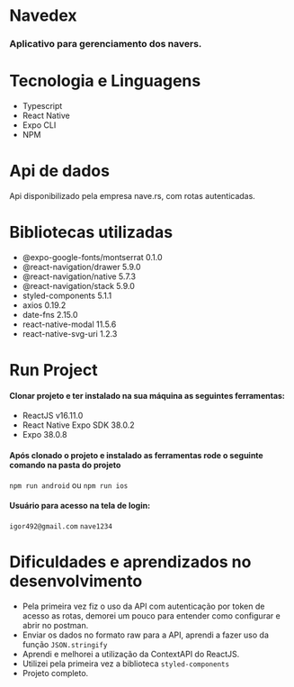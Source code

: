 Navedex
=========================
### Aplicativo para gerenciamento dos navers.

Tecnologia e Linguagens
=========================
- Typescript
- React Native
- Expo CLI
- NPM

Api de dados
=========================
Api disponibilizado pela empresa nave.rs, com rotas autenticadas.

Bibliotecas utilizadas
========================
- @expo-google-fonts/montserrat 0.1.0
- @react-navigation/drawer 5.9.0
- @react-navigation/native 5.7.3
- @react-navigation/stack 5.9.0
- styled-components 5.1.1
- axios 0.19.2
- date-fns 2.15.0
- react-native-modal 11.5.6
- react-native-svg-uri 1.2.3
  
Run Project
=========================
#### Clonar projeto e ter instalado na sua máquina as seguintes ferramentas:
- ReactJS v16.11.0
- React Native Expo SDK 38.0.2
- Expo 38.0.8

#### Após clonado o projeto e instalado as ferramentas rode o seguinte comando na pasta do projeto
` npm run android `
ou
` npm run ios `

#### Usuário para acesso na tela de login:
` igor492@gmail.com `
` nave1234 `

Dificuldades e aprendizados no desenvolvimento
===============================================
- Pela primeira vez fiz o uso da API com autenticação por token de acesso as rotas, demorei um pouco para entender como configurar e abrir no postman.
- Enviar os dados no formato raw para a API, aprendi a fazer uso da função `JSON.stringify`
- Aprendi e melhorei a utilização da ContextAPI do ReactJS.
- Utilizei pela primeira vez a biblioteca `styled-components`
- Projeto completo.

